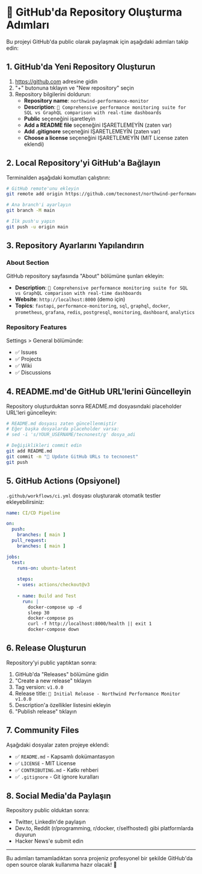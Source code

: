 # 🚀 GitHub'da Repository Oluşturma Adımları

Bu projeyi GitHub'da public olarak paylaşmak için aşağıdaki adımları takip edin:

## 1. GitHub'da Yeni Repository Oluşturun

1. https://github.com adresine gidin
2. "+" butonuna tıklayın ve "New repository" seçin
3. Repository bilgilerini doldurun:
   - **Repository name**: `northwind-performance-monitor`
   - **Description**: `🚀 Comprehensive performance monitoring suite for SQL vs GraphQL comparison with real-time dashboards`
   - **Public** seçeneğini işaretleyin
   - **Add a README file** seçeneğini IŞARETLEMEYÍN (zaten var)
   - **Add .gitignore** seçeneğini IŞARETLEMEYÍN (zaten var)
   - **Choose a license** seçeneğini IŞARETLEMEYÍN (MIT License zaten eklendi)

## 2. Local Repository'yi GitHub'a Bağlayın

Terminalden aşağıdaki komutları çalıştırın:

```bash
# GitHub remote'unu ekleyin
git remote add origin https://github.com/tecnonest/northwind-performance-monitor.git

# Ana branch'i ayarlayın
git branch -M main

# İlk push'u yapın
git push -u origin main
```

## 3. Repository Ayarlarını Yapılandırın

### About Section
GitHub repository sayfasında "About" bölümüne şunları ekleyin:
- **Description**: `🚀 Comprehensive performance monitoring suite for SQL vs GraphQL comparison with real-time dashboards`
- **Website**: `http://localhost:8000` (demo için)
- **Topics**: `fastapi`, `performance-monitoring`, `sql`, `graphql`, `docker`, `prometheus`, `grafana`, `redis`, `postgresql`, `monitoring`, `dashboard`, `analytics`

### Repository Features
Settings > General bölümünde:
- ✅ Issues
- ✅ Projects  
- ✅ Wiki
- ✅ Discussions

## 4. README.md'de GitHub URL'lerini Güncelleyin

Repository oluşturduktan sonra README.md dosyasındaki placeholder URL'leri güncelleyin:

```bash
# README.md dosyası zaten güncellenmiştir
# Eğer başka dosyalarda placeholder varsa:
# sed -i 's/YOUR_USERNAME/tecnonest/g' dosya_adi

# Değişiklikleri commit edin
git add README.md
git commit -m "📝 Update GitHub URLs to tecnonest"
git push
```

## 5. GitHub Actions (Opsiyonel)

`.github/workflows/ci.yml` dosyası oluşturarak otomatik testler ekleyebilirsiniz:

```yaml
name: CI/CD Pipeline

on:
  push:
    branches: [ main ]
  pull_request:
    branches: [ main ]

jobs:
  test:
    runs-on: ubuntu-latest
    
    steps:
    - uses: actions/checkout@v3
    
    - name: Build and Test
      run: |
        docker-compose up -d
        sleep 30
        docker-compose ps
        curl -f http://localhost:8000/health || exit 1
        docker-compose down
```

## 6. Release Oluşturun

Repository'yi public yaptıktan sonra:

1. GitHub'da "Releases" bölümüne gidin
2. "Create a new release" tıklayın
3. Tag version: `v1.0.0`
4. Release title: `🚀 Initial Release - Northwind Performance Monitor v1.0.0`
5. Description'a özellikler listesini ekleyin
6. "Publish release" tıklayın

## 7. Community Files

Aşağıdaki dosyalar zaten projeye eklendi:
- ✅ `README.md` - Kapsamlı dokümantasyon
- ✅ `LICENSE` - MIT License
- ✅ `CONTRIBUTING.md` - Katkı rehberi
- ✅ `.gitignore` - Git ignore kuralları

## 8. Social Media'da Paylaşın

Repository public olduktan sonra:
- Twitter, LinkedIn'de paylaşın
- Dev.to, Reddit (r/programming, r/docker, r/selfhosted) gibi platformlarda duyurun
- Hacker News'e submit edin

---

Bu adımları tamamladıktan sonra projeniz profesyonel bir şekilde GitHub'da open source olarak kullanıma hazır olacak! 🎉
